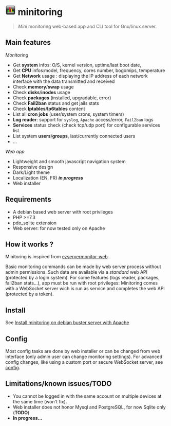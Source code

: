 # ![logo](/public/assets/img/favicon-32x32.png) minitoring

> *Mini* monitoring web-based app and CLI tool for Gnu/linux server. 

## Main features

*Monitoring*
- Get **system** infos: O/S, kernel version, uptime/last boot date, 
- Get **CPU** infos:model, frequency, cores number, bogomips, temperature
- Get **Network** usage : displaying the IP address of each network interface with the data transmitted and received 
- Check **memory**/**swap** usage
- Check **disks**/**inodes** usage
- Check **packages** (installed, upgradable, error)
- Check **Fail2ban** status and get jails stats
- Check **Iptables**/**Ip6tables** content
- List all **cron jobs** (user/system crons, system timers) 
- **Log reader**: support for `syslog`, `Apache` access/error, `Fail2ban` logs
- **Services** status check (check tcp/udp port) for configurable services list.
- List system **users**/**groups**, last/currently connected users
- ...

*Web app*
- Lightweight and smooth javascript navigation system
- Responsive design
- Dark/Light theme
- Localization (EN, FR) ***in progress***
- Web installer


## Requirements
- A debian based web server with root privileges
- PHP >=7.3
- pdo_sqlite extension
- Web server: for now tested only on Apache


## How it works ?
Minitoring is inspired from [ezservermonitor-web](https://github.com/shevabam/ezservermonitor-web). 

Basic monitoring commands can be made by web server process without admin permissions. Such data are available via a *standard* web API (protected by a login system). 
For some features (logs reader, packages, fail2ban stats...), app must be run with root privileges: Minitoring comes with a WebSocket server wich is run as service and completes the web API (protected by a token). 


## Install
See [Install minitoring on debian buster server with Apache](/doc/install.md)


## Config
Most config tasks are done by web installer or can be changed from web interface (only admin user can change monitoring settings). For advanced config changes, like using a custom port or secure WebSocket server, see [config](/doc/config.md). 


## Limitations/known issues/TODO
- You cannot be logged in with the same account on multiple devices at the same time (won't fix). 
- Web installer does not honor Mysql and PostgreSQL, for now Sqlite only (**TODO**)
- **In progress...** 